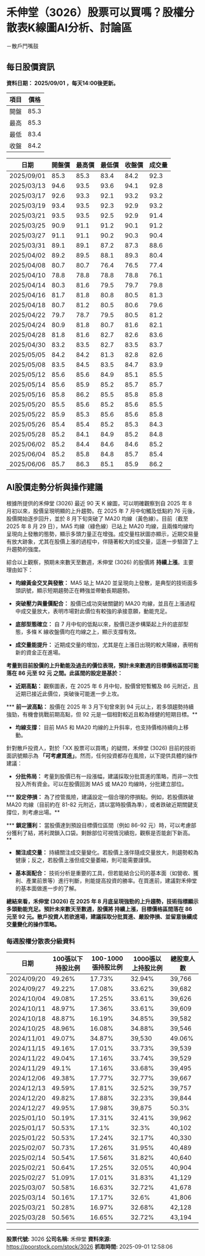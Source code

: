 # 禾伸堂（3026）股票可以買嗎？股權分散表K線圖AI分析、討論區
－散戶鬥嘴鼓

## 每日股價資訊

**資料日期： 2025/09/01 ，每天14:00後更新。**

| 項目 | 價格 |
|------|------|
| 開盤 | 85.3 |
| 最高 | 85.3 |
| 最低 | 83.4 |
| 收盤 | 84.2 |

| 日期 | 開盤價 | 最高價 | 最低價 | 收盤價 | 成交量 |
|------|--------|--------|--------|--------|--------|
| 2025/09/01 | 85.3 | 85.3 | 83.4 | 84.2 | 92.3 |
| 2025/03/13 | 94.6 | 93.5 | 93.6 | 94.1 | 92.8 |
| 2025/03/17 | 92.6 | 93.3 | 92.1 | 93.2 | 93.2 |
| 2025/03/19 | 93.4 | 93.5 | 92.3 | 92.9 | 93.2 |
| 2025/03/21 | 93.5 | 93.5 | 92.5 | 92.9 | 91.4 |
| 2025/03/25 | 90.9 | 91.1 | 91.2 | 90.1 | 91.2 |
| 2025/03/27 | 91.1 | 91.1 | 90.2 | 90.3 | 90.4 |
| 2025/03/31 | 89.1 | 89.1 | 87.2 | 87.3 | 88.6 |
| 2025/04/02 | 89.2 | 89.5 | 88.1 | 89.3 | 80.4 |
| 2025/04/08 | 80.7 | 80.7 | 76.4 | 76.5 | 77.4 |
| 2025/04/10 | 78.8 | 78.8 | 78.8 | 78.8 | 76.1 |
| 2025/04/14 | 80.3 | 81.6 | 79.5 | 79.7 | 79.8 |
| 2025/04/16 | 81.7 | 81.8 | 80.8 | 80.5 | 81.3 |
| 2025/04/18 | 80.7 | 81.2 | 80.5 | 80.6 | 79.6 |
| 2025/04/22 | 79.7 | 78.7 | 79.5 | 80.5 | 81.2 |
| 2025/04/24 | 80.9 | 81.8 | 80.7 | 81.6 | 82.1 |
| 2025/04/28 | 81.8 | 81.6 | 82.7 | 82.6 | 83.6 |
| 2025/04/30 | 83.2 | 83.5 | 82.7 | 83.5 | 83.7 |
| 2025/05/05 | 84.2 | 84.2 | 81.3 | 82.8 | 82.6 |
| 2025/05/08 | 83.5 | 84.5 | 83.5 | 84.7 | 83.9 |
| 2025/05/12 | 85.6 | 85.6 | 84.9 | 85.1 | 85.5 |
| 2025/05/14 | 85.6 | 85.9 | 85.2 | 85.7 | 85.7 |
| 2025/05/16 | 85.8 | 86.2 | 85.5 | 85.8 | 85.8 |
| 2025/05/20 | 85.5 | 85.6 | 85.2 | 85.6 | 85.5 |
| 2025/05/22 | 85.9 | 85.3 | 85.6 | 85.6 | 85.8 |
| 2025/05/26 | 85.4 | 85.4 | 85.2 | 85.3 | 84.3 |
| 2025/05/28 | 85.2 | 84.1 | 84.9 | 85.2 | 84.8 |
| 2025/06/02 | 85.2 | 84.4 | 84.6 | 84.6 | 85.2 |
| 2025/06/04 | 85.2 | 85.8 | 84.8 | 85.7 | 85.4 |
| 2025/06/06 | 85.7 | 86.3 | 85.1 | 85.9 | 86.2 |

## AI股價走勢分析與操作建議

根據所提供的禾伸堂 (3026) 最近 90 天 K 線圖，可以明確觀察到自 2025 年 8 月初以來，股價呈現明顯的上升趨勢。在 2025 年 7 月中旬觸及低點約 76 元後，股價開始逐步回升，並於 8 月下旬突破了 MA20 均線（黃色線）。目前（截至 2025 年 8 月 29 日），MA5 均線（綠色線）已站上 MA20 均線，且兩條均線均呈現向上發散的態勢，顯示多頭力量正在增強。成交量柱狀圖亦顯示，近期交易量有放大跡象，尤其在股價上漲的過程中，伴隨著較大的成交量，這進一步驗證了上升趨勢的強度。

綜合以上觀察，預期未來數天至數週，禾伸堂 (3026) 的股價將 **持續上漲**。主要理由如下：

*   **均線黃金交叉與發散：** MA5 站上 MA20 並呈現向上發散，是典型的技術面多頭訊號，顯示短期趨勢正在轉強並帶動長期趨勢。

*   **突破壓力與量價配合：** 股價已成功突破關鍵的 MA20 均線，並且在上漲過程中成交量放大，表明市場對此價位有較強的承接意願，動能充足。

*   **底部型態確立：** 自 7 月中旬的低點以來，股價已逐步構築起上升的底部型態，多條 K 線收盤價均在均線之上，顯示支撐有效。

*   **成交量能提升：** 近期成交量的增加，尤其是在上漲日出現的較大陽線，表明有新的資金正在進場。

**考量到目前股價的上升動能及過去的價位表現，預計未來數週的目標價格區間可能落在 **86 元至 92 元** 之間。此區間的設定是基於：**

*   **近期高點：** 觀察圖表，在 2025 年 6 月中旬，股價曾短暫觸及 86 元附近，且近期已接近此價位，突破後可能進一步上攻。

***   **前一波高點：** 股價在 2025 年 3 月下旬曾來到 94 元以上，若多頭趨勢持續強勁，有機會挑戰前期高點，但 92 元是一個相對較近且較為穩健的短期目標。**

*   **均線支撐：** 目前 MA5 和 MA20 均線的上升斜率，也支持價格持續向上移動。

針對散戶投資人，對於「XX 股票可以買嗎」的疑問，禾伸堂 (3026) 目前的技術面訊號顯示為 **「可考慮買進」**。然而，任何投資都存在風險，以下提供具體的操作建議：

*   **分批佈局：** 考量到股價已有一段漲幅，建議採取分批買進的策略，而非一次性投入所有資金。可以在股價回測 MA5 或 MA20 均線時，分批建立部位。

***   **設定停損：** 為了控管風險，建議設定一個合理的停損點。例如，若股價跌破 MA20 均線（目前約在 81-82 元附近，請以當時股價為準），或者跌破近期關鍵支撐位，則考慮出場。**

***   **鎖定獲利：** 當股價達到預設目標價位區間（例如 86-92 元）時，可以考慮部分獲利了結，將利潤鎖入口袋。剩餘部位可視情況續抱，觀察是否能創下新高。**

*   **關注成交量：** 持續關注成交量變化。若股價上漲伴隨成交量放大，則趨勢較為健康；反之，若股價上漲但成交量萎縮，則可能需要謹慎。

*   **基本面配合：** 技術分析是重要的工具，但若能結合公司的基本面（如營收、獲利、產業前景等）進行判斷，則能提高投資的勝率。在買進前，建議對禾伸堂的基本面做進一步的了解。

**總結來看，禾伸堂 (3026) 在 2025 年 8 月底呈現強勁的上升趨勢，技術指標顯示多頭動能充足。預計未來數天至數週，股價將 **持續上漲**，目標價格區間落在 **86 元至 92 元**。散戶投資人若欲進場，建議採取分批買進、嚴設停損、並留意後續成交量變化的操作策略。**

### 每週股權分散表分級資料

| 日期 | 100張以下持股比例 | 100-1000張持股比例 | 1000張以上持股比例 | 總股東人數 |
|------|-------------------|--------------------|--------------------|----------|
| 2024/09/20 | 49.26% | 17.73% | 32.94% | 39,766 |
| 2024/09/27 | 49.22% | 17.08% | 33.62% | 39,682 |
| 2024/10/04 | 49.08% | 17.25% | 33.61% | 39,626 |
| 2024/10/11 | 48.97% | 17.36% | 33.61% | 39,609 |
| 2024/10/18 | 48.87% | 16.19% | 34.85% | 39,582 |
| 2024/10/25 | 48.96% | 16.08% | 34.88% | 39,546 |
| 2024/11/01 | 49.07% | 34.87% | 39,530 | 49.06% |
| 2024/11/15 | 49.16% | 17.01% | 33.73% | 39,539 |
| 2024/11/22 | 49.04% | 17.16% | 33.74% | 39,529 |
| 2024/11/29 | 49.1% | 17.16% | 33.68% | 39,495 |
| 2024/12/06 | 49.38% | 17.77% | 32.77% | 39,667 |
| 2024/12/13 | 49.59% | 17.81% | 32.52% | 39,757 |
| 2024/12/20 | 49.82% | 17.88% | 32.23% | 39,844 |
| 2024/12/27 | 49.95% | 17.98% | 39,875 | 50.3% |
| 2025/01/10 | 50.19% | 17.31% | 32.41% | 39,962 |
| 2025/01/17 | 50.53% | 17.1% | 32.3% | 40,102 |
| 2025/01/22 | 50.53% | 17.24% | 32.17% | 40,330 |
| 2025/02/07 | 50.73% | 17.26% | 31.95% | 40,489 |
| 2025/02/14 | 50.54% | 17.56% | 31.82% | 40,640 |
| 2025/02/21 | 50.64% | 17.25% | 32.05% | 40,904 |
| 2025/02/27 | 51.09% | 17.01% | 31.83% | 41,129 |
| 2025/03/07 | 50.58% | 16.63% | 32.72% | 41,678 |
| 2025/03/14 | 50.16% | 17.17% | 32.6% | 41,806 |
| 2025/03/21 | 50.28% | 16.97% | 32.68% | 42,128 |
| 2025/03/28 | 50.56% | 16.65% | 32.72% | 43,194 |

---

**股票代號:** 3026
**公司名稱:** 禾伸堂
**資料來源:** https://poorstock.com/stock/3026
**抓取時間:** 2025-09-01 12:58:06